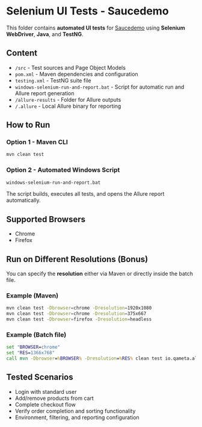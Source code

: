 # Selenium UI Tests - Saucedemo

This folder contains **automated UI tests** for [Saucedemo](https://www.saucedemo.com/) using **Selenium WebDriver**, **Java**, and **TestNG**.

## Content
- `/src` - Test sources and Page Object Models  
- `pom.xml` - Maven dependencies and configuration  
- `testing.xml` - TestNG suite file  
- `windows-selenium-run-and-report.bat` - Script for automatic run and Allure report generation  
- `/allure-results` - Folder for Allure outputs  
- `/.allure` - Local Allure binary for reporting

## How to Run
### Option 1 - Maven CLI
```bash
mvn clean test
```

### Option 2 - Automated Windows Script
```bash
windows-selenium-run-and-report.bat
```
The script builds, executes all tests, and opens the Allure report automatically.

## Supported Browsers
- Chrome  
- Firefox

## Run on Different Resolutions (Bonus)
You can specify the **resolution** either via Maven or directly inside the batch file.

### Example (Maven)
```bash
mvn clean test -Dbrowser=chrome -Dresolution=1920x1080
mvn clean test -Dbrowser=chrome -Dresolution=375x667
mvn clean test -Dbrowser=firefox -Dresolution=headless
```

### Example (Batch file)
```bat
set "BROWSER=chrome"
set "RES=1366x768"
call mvn -Dbrowser=%BROWSER% -Dresolution=%RES% clean test io.qameta.allure:allure-maven:serve
```

## Tested Scenarios
- Login with standard user  
- Add/remove products from cart  
- Complete checkout flow  
- Verify order completion and sorting functionality  
- Environment, filtering, and reporting configuration
